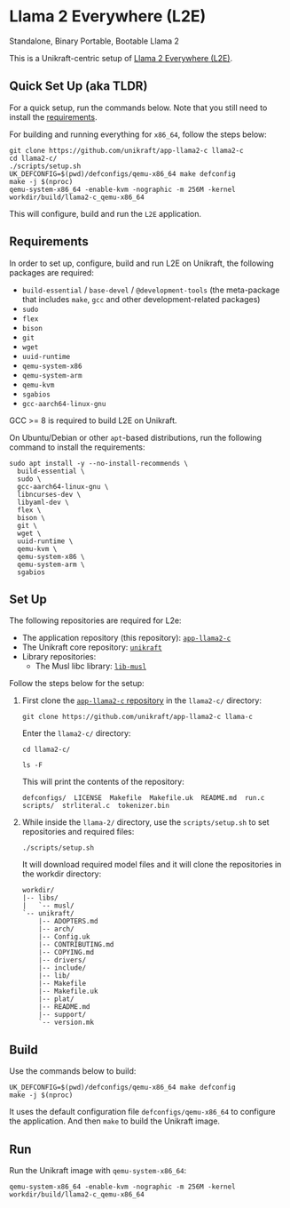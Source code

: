 # Llama 2 Everywhere (L2E)

Standalone, Binary Portable, Bootable Llama 2

This is a Unikraft-centric setup of [Llama 2 Everywhere (L2E)](https://github.com/trholding/llama2.c).

## Quick Set Up (aka TLDR)

For a quick setup, run the commands below.
Note that you still need to install the [requirements](#requirements).

For building and running everything for `x86_64`, follow the steps below:

```console
git clone https://github.com/unikraft/app-llama2-c llama2-c
cd llama2-c/
./scripts/setup.sh
UK_DEFCONFIG=$(pwd)/defconfigs/qemu-x86_64 make defconfig
make -j $(nproc)
qemu-system-x86_64 -enable-kvm -nographic -m 256M -kernel workdir/build/llama2-c_qemu-x86_64
```

This will configure, build and run the `L2E` application.

## Requirements

In order to set up, configure, build and run L2E on Unikraft, the following packages are required:

* `build-essential` / `base-devel` / `@development-tools` (the meta-package that includes `make`, `gcc` and other development-related packages)
* `sudo`
* `flex`
* `bison`
* `git`
* `wget`
* `uuid-runtime`
* `qemu-system-x86`
* `qemu-system-arm`
* `qemu-kvm`
* `sgabios`
* `gcc-aarch64-linux-gnu`

GCC >= 8 is required to build L2E on Unikraft.

On Ubuntu/Debian or other `apt`-based distributions, run the following command to install the requirements:

```console
sudo apt install -y --no-install-recommends \
  build-essential \
  sudo \
  gcc-aarch64-linux-gnu \
  libncurses-dev \
  libyaml-dev \
  flex \
  bison \
  git \
  wget \
  uuid-runtime \
  qemu-kvm \
  qemu-system-x86 \
  qemu-system-arm \
  sgabios
```

## Set Up

The following repositories are required for L2e:

* The application repository (this repository): [`app-llama2-c`](https://github.com/unikraft/app-llama2-c)
* The Unikraft core repository: [`unikraft`](https://github.com/unikraft/unikraft)
* Library repositories:
  * The Musl libc library: [`lib-musl`](https://github.com/unikraft/lib-musl)

Follow the steps below for the setup:

  1. First clone the [`app-llama2-c` repository](https://github.com/unikraft/app-llama2-c) in the `llama2-c/` directory:

     ```console
     git clone https://github.com/unikraft/app-llama2-c llama-c
     ```

     Enter the `llama2-c/` directory:

     ```console
     cd llama2-c/

     ls -F
     ```

     This will print the contents of the repository:

     ```text
     defconfigs/  LICENSE  Makefile  Makefile.uk  README.md  run.c  scripts/  strliteral.c  tokenizer.bin
     ```

  1. While inside the `llama-2/` directory, use the `scripts/setup.sh` to set repositories and required files:

     ```console
     ./scripts/setup.sh
     ```

     It will download required model files and it will clone the repositories in the workdir directory:

     ```text
     workdir/
     |-- libs/
     |   `-- musl/
     `-- unikraft/
         |-- ADOPTERS.md
         |-- arch/
         |-- Config.uk
         |-- CONTRIBUTING.md
         |-- COPYING.md
         |-- drivers/
         |-- include/
         |-- lib/
         |-- Makefile
         |-- Makefile.uk
         |-- plat/
         |-- README.md
         |-- support/
         `-- version.mk
     ```

## Build

Use the commands below to build:

```console
UK_DEFCONFIG=$(pwd)/defconfigs/qemu-x86_64 make defconfig
make -j $(nproc)
```

It uses the default configuration file `defconfigs/qemu-x86_64` to configure the application.
And then `make` to build the Unikraft image.

## Run

Run the Unikraft image with `qemu-system-x86_64`:

```console
qemu-system-x86_64 -enable-kvm -nographic -m 256M -kernel workdir/build/llama2-c_qemu-x86_64
```
